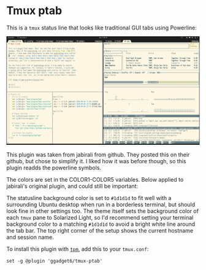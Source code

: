 # Tmux ptab

This is a `tmux` status line that looks like traditional GUI tabs using Powerline:

![screenshot](screenshot.png)

This plugin was taken from jabirali from github. They posted this on their github,
but chose to simplify it. I liked how it was before though, so this plugin readds
the powerline symbols.

The colors are set in the COLOR1-COLOR5 variables. Below applied to jabirali's 
original plugin, and could still be important:

The statusline background color is set to `#1d1d1d` to fit well with a surrounding
Ubuntu desktop when run in a borderless terminal, but should look fine in other
settings too. The theme itself sets the background color of each `tmux` pane to
Solarized Light, so I'd recommend setting your terminal background color to a
matching `#1d1d1d` to avoid a bright white line around the tab bar. The top
right corner of the setup shows the current hostname and session name.

To install this plugin with [`tpm`][1], add this to your `tmux.conf`:

	set -g @plugin 'ggadget6/tmux-ptab'

[1]: https://github.com/tmux-plugins/tpm

